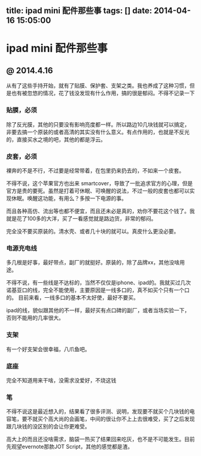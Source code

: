 title: ipad mini 配件那些事
tags: []
date: 2014-04-16 15:05:00
---

# ipad mini 配件那些事

## @ 2014.4.16

从有了这些手持开始，就有了贴膜、保护套、支架之类。我也养成了这种习惯，但是也有被忽悠的情况，花了钱没发现有什么作用，搞的很是郁闷。不得不记录一下

### 贴膜，必须

除了反光膜，其他的只要没有影响亮度都一样。所以路边10几块钱就可以搞定，非要去搞一个原装的或者高清的其实没有什么意义。有点作用的，也就是不反光的，直接买水之境的吧，其他的都是浮云。

### 皮套，必须

裸奔的不是不行，不过要是经常带着，在包里扔来扔去的，不如来一个皮套。

不得不说，这个苹果官方也出来 smartcover，导致了一批追求官方的心理，但是官方是贵的要死。虽然是打着可休眠、可唤醒的说法，不过一般的皮套也都可以实现休眠。唤醒这功能，有用么？多按一下电源的事。

而且各种高仿、流出等也都不便宜，而且还未必是真的，劝你不要花这个钱了。我就是花了100多的大洋，买了一看感觉就是路边货，非常的郁闷。

完全没不要买原装的。清水壳、或者几十块的就可以。真皮什么更没必要。

### 电源充电线

多几根是好事，最好带点，副厂的就挺好。原装的，除了品牌xx，其他没啥用途。

不得不说，有一些线是不达标的，当然不仅仅是iphone、ipad的。我就买过几次诺基亚口的线，完全不能使用，主要原因是一线多口的，真不如买个只有一个口的。
目前来看，一线多口的基本不太好使，最好不要买。

ipad的线，貌似跟其他的不一样，最好买有点口碑的副厂，或者当场实验一下，否则不能用的几率很大。

### 支架

有一个好支架会很幸福，八爪鱼吧。

### 底座

完全不知道用来干啥，没需求没爱好，不烧这钱

### 笔

不得不说这是最近想入的，结果看了很多评测、说明，发现要不就买个几块钱的电容笔，要不就买个高大尚的会画笔，中间的很让你不上上去很难受，买了之后发现跟几块钱的没区别的会让你更难受。

高大上的而且还没啥需求，脑袋一热买了结果回来吃灰，也不是不可能发生。目前先观望evernote那款JOT Script，其他的感觉都是渣。